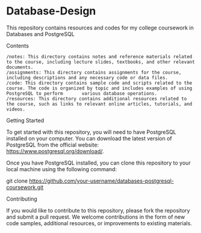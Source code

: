 # Database-Design
This repository contains resources and codes for my college coursework in Databases and PostgreSQL

Contents

    /notes: This directory contains notes and reference materials related to the course, including lecture slides, textbooks, and other relevant documents.
    /assignments: This directory contains assignments for the course, including descriptions and any necessary code or data files.
    /code: This directory contains sample code and scripts related to the course. The code is organized by topic and includes examples of using PostgreSQL to perform       various database operations.
    /resources: This directory contains additional resources related to the course, such as links to relevant online articles, tutorials, and videos.

Getting Started

To get started with this repository, you will need to have PostgreSQL installed on your computer. You can download the latest version of PostgreSQL from the official website: https://www.postgresql.org/download/.

Once you have PostgreSQL installed, you can clone this repository to your local machine using the following command:

git clone https://github.com/your-username/databases-postgresql-coursework.git

Contributing

If you would like to contribute to this repository, please fork the repository and submit a pull request. We welcome contributions in the form of new code samples, additional resources, or improvements to existing materials.
